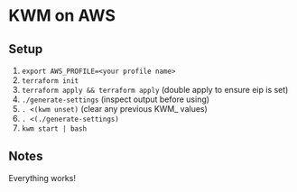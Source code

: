 # KWM on AWS

## Setup

1. `export AWS_PROFILE=<your profile name>`
2. `terraform init`
3. `terraform apply && terraform apply` (double apply to ensure eip is set)
4. `./generate-settings` (inspect output before using)
5. `. <(kwm unset)` (clear any previous KWM_ values)
6. `. <(./generate-settings)`
7. `kwm start | bash`

## Notes
Everything works!
